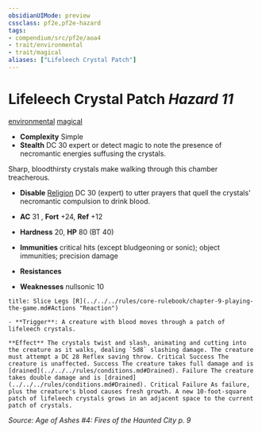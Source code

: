 ```yaml
---
obsidianUIMode: preview
cssclass: pf2e,pf2e-hazard
tags:
- compendium/src/pf2e/aoa4
- trait/environmental
- trait/magical
aliases: ["Lifeleech Crystal Patch"]
---
```

# Lifeleech Crystal Patch *Hazard 11*  
[environmental](../../../Rules/traits/environmental.md)  [magical](../../../Rules/traits/magical.md)  

- **Complexity** Simple
- **Stealth** DC 30 expert or detect magic to note the presence of necromantic energies suffusing the crystals.  

Sharp, bloodthirsty crystals make walking through this chamber treacherous.

- **Disable** [Religion](../../skills.md#Religion) DC 30 (expert) to utter prayers that quell the crystals' necromantic compulsion to drink blood.  

- **AC** 31 , **Fort** +24, **Ref** +12
- **Hardness** 20, **HP** 80 (BT 40)
- **Immunities** critical hits (except bludgeoning or sonic); object immunities; precision damage
- **Resistances** 
- **Weaknesses** nullsonic 10
     
```ad-embed-ability
title: Slice Legs [R](../../../rules/core-rulebook/chapter-9-playing-the-game.md#Actions "Reaction")

- **Trigger**: A creature with blood moves through a patch of lifeleech crystals.

**Effect** The crystals twist and slash, animating and cutting into the creature as it walks, dealing `5d8` slashing damage. The creature must attempt a DC 28 Reflex saving throw. Critical Success The creature is unaffected. Success The creature takes full damage and is [drained](../../../rules/conditions.md#Drained). Failure The creature takes double damage and is [drained](../../../rules/conditions.md#Drained). Critical Failure As failure, plus the creature's blood causes fresh growth. A new 10-foot-square patch of lifeleech crystals grows in an adjacent space to the current patch of crystals.
```

*Source: Age of Ashes #4: Fires of the Haunted City p. 9*
